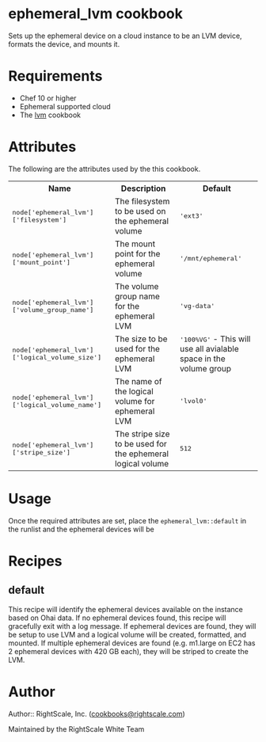 # ephemeral_lvm cookbook
Sets up the ephemeral device on a cloud instance to be an LVM device, formats the device, and mounts it.

# Requirements
* Chef 10 or higher
* Ephemeral supported cloud
* The [lvm](http://community.opscode.com/cookbooks/lvm) cookbook

# Attributes
The following are the attributes used by the this cookbook.
<table>
  <tr>
    <th>Name</th>
    <th>Description</th>
    <th>Default</th>
  </tr>
  <tr>
    <td><tt>node['ephemeral_lvm']['filesystem']</tt></td>
    <td>The filesystem to be used on the ephemeral volume</td>
    <td><tt>'ext3'</tt></td>
  </tr>
  <tr>
    <td><tt>node['ephemeral_lvm']['mount_point']</tt></td>
    <td>The mount point for the ephemeral volume</td>
    <td><tt>'/mnt/ephemeral'</tt></td>
  </tr>
  <tr>
    <td><tt>node['ephemeral_lvm']['volume_group_name']</tt></td>
    <td>The volume group name for the ephemeral LVM</td>
    <td><tt>'vg-data'</tt></td>
  </tr>
  <tr>
    <td><tt>node['ephemeral_lvm']['logical_volume_size']</tt></td>
    <td>The size to be used for the ephemeral LVM</td>
    <td><tt>'100%VG'</tt> - This will use all avialable space in the volume group</td>
  </tr>
  <tr>
    <td><tt>node['ephemeral_lvm']['logical_volume_name']</tt></td>
    <td>The name of the logical volume for ephemeral LVM</td>
    <td><tt>'lvol0'</tt></td>
  </tr>
  <tr>
    <td><tt>node['ephemeral_lvm']['stripe_size']</tt></td>
    <td>The stripe size to be used for the ephemeral logical volume</td>
    <td><tt>512</tt></td>
  </tr>
</table>

# Usage
Once the required attributes are set, place the `ephemeral_lvm::default` in the runlist and the ephemeral devices will be

# Recipes
## default
This recipe will identify the ephemeral devices available on the instance based on Ohai data. If no ephemeral devices found, this recipe will gracefully exit with a log message. If ephemeral devices are found, they will be setup to use LVM and a logical volume will be created, formatted, and mounted. If multiple ephemeral devices are found (e.g. m1.large on EC2 has 2 ephemeral devices with 420 GB each), they will be striped to create the LVM.

# Author

Author:: RightScale, Inc. (<cookbooks@rightscale.com>)

Maintained by the RightScale White Team
